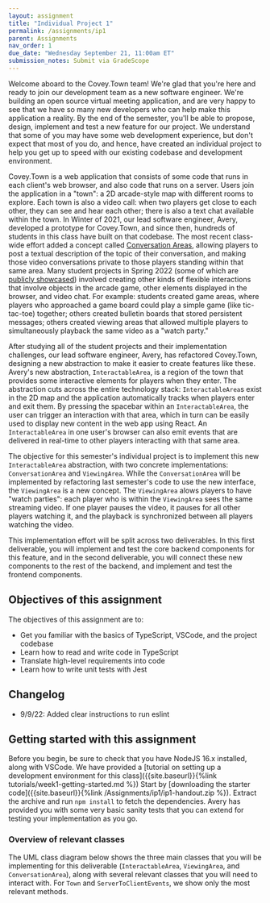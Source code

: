 ```yaml
---
layout: assignment
title: "Individual Project 1"
permalink: /assignments/ip1
parent: Assignments
nav_order: 1
due_date: "Wednesday September 21, 11:00am ET"
submission_notes: Submit via GradeScope
---
```


Welcome aboard to the Covey.Town team! We're glad that you're here and ready to join our development team as a new software engineer.
We're building an open source virtual meeting application, and are very happy to see that we have so many new developers who can help make this application a reality.
By the end of the semester, you'll be able to propose, design, implement and test a new feature for our project.
We understand that some of you may have some web development experience, but don't expect that most of you do, and hence, have created an individual project to help you get up to speed with our existing codebase and development environment.

Covey.Town is a web application that consists of some code that runs in each client's web browser, and also code that runs on a server.
Users join the application in a "town": a 2D arcade-style map with different rooms to explore.
Each town is also a video call: when two players get close to each other, they can see and hear each other; there is also a text chat available within the town.
In Winter of 2021, our lead software engineer, Avery, developed a prototype for Covey.Town, and since then, hundreds of students in this class have built on that codebase.
The most recent class-wide effort added a concept called [Conversation Areas](https://neu-se.github.io/CS4530-Spring-2022/assignments/hw2), allowing players to post a textual description of the topic of their conversation, and making those video conversations private to those players standing within that same area.
Many student projects in Spring 2022 (some of which are [publicly showcased](https://neu-se.github.io/CS4530-Spring-2022/assignments/project-showcase)) involved creating other kinds of flexible interactions that involve objects in the arcade game, other elements displayed in the browser, and video chat.
For example: students created game areas, where players who approached a game board could play a simple game (like tic-tac-toe) together; others created bulletin boards that stored persistent messages; others created viewing areas that allowed multiple players to simultaneously playback the same video as a "watch party."

After studying all of the student projects and their implementation challenges, our lead software engineer, Avery, has refactored Covey.Town, designing a new abstraction to make it easier to create features like these. 
Avery's new abstraction, `InteractableArea`, is a region of the town that provides some interactive elements for players when they enter.
The abstraction cuts across the entire technology stack: `InteractableArea`s exist in the 2D map and the application automatically tracks when players enter and exit them.
By pressing the spacebar within an `InteractableArea`, the user can trigger an interaction with that area, which in turn can be easily used to display new content in the web app using React.
An `InteractableArea` in one user's browser can also emit events that are delivered in real-time to other players interacting with that same area.

The objective for this semester's individual project is to implement this new `InteractableArea` abstraction, with two concrete implementations: `ConversationArea` and `ViewingArea`. While the `ConversationArea` will be implemented by refactoring last semester's code to use the new interface, the  `ViewingArea` is a new concept.
The `ViewingArea` alows players to have "watch parties": each player who is within the `ViewingArea` sees the same streaming video.
If one player pauses the video, it pauses for all other players watching it, and the playback is synchronized between all players watching the video.

This implementation effort will be split across two deliverables. In this first deliverable, you will implement and test the core backend components for this feature, and in the second deliverable, you will connect these new components to the rest of the backend, and implement and test the frontend components. 

## Objectives of this assignment
The objectives of this assignment are to:
*  Get you familiar with the basics of TypeScript, VSCode, and the project codebase
*  Learn how to read and write code in TypeScript
*  Translate high-level requirements into code
*  Learn how to write unit tests with Jest

## Changelog
* 9/9/22: Added clear instructions to run eslint

## Getting started with this assignment

Before you begin, be sure to check that you have NodeJS 16.x installed, along with VSCode. We have provided a [tutorial on setting up a development environment for this class]({{site.baseurl}}{%link tutorials/week1-getting-started.md %})
Start by [downloading the starter code]({{site.baseurl}}{%link /Assignments/ip1/ip1-handout.zip %}). Extract the archive and run `npm install` to fetch the dependencies. Avery has provided you with some very basic sanity tests that you can extend for testing your implementation as you go.


### Overview of relevant classes
The UML class diagram below shows the three main classes that you will be implementing for this deliverable (`InteractableArea`, `ViewingArea`, and `ConversationArea`), along with several relevant classes that you will need to interact with. For `Town` and `ServerToClientEvents`, we show only the most relevant methods.
<script src="{{site.baseurl}}/assets/js/mermaid.min.js" />
<div class="mermaid">
 %%{init: { 'theme':'forest', } }%%
classDiagram
   class InteractableArea {
       +string id
       ~Player[] _occupants
       +string[] occupantsByID
       +boolean isActive
       +BoundingBox boundingBox
       +add(player: Player)
       +remove(player: Player)
       +addPlayersWithinBounds(allPlayers: Player[])
       +toModel()
       +contains(location: PlayerLocation)
       +overlaps(otherInteractable: Interactable)
       #_emitAreaChanged()
   }

   class ViewingArea {
       +string video
       +number progress
       +boolean isPlaying
       +updateModel(updatedModel:ViewingAreaModel)
       +fromMapObject(mapObject, townEmitter)
   }

   class ConversationArea {
       +string? topic
       +fromMapObject(mapObject, townEmitter)
   }
   class BoundingBox {
       +number x
       +number y
       +number width
       +number height
   }
   class Player {
       +PlayerLocation location
       +string id
       +string username
   }
   class PlayerLocation {
       +number x
       +number y
       +Direction rotation
       +boolean moving
       +string? interactableID
   }
   class Town {
       +string townID
       +string friendlyName
       +InteractableArea[] interactables
       +Player[] players
       +void initializeMap(mapFile: string)
   }
   class TownEmitter {
       +void emit(eventName: ServerToClientEvents, eventData)
   }
   class ServerToClientEvents {
       +void playerMoved(movedPlayer: Player)
       +void interactableUpdate(updatedInteractable: Interactable)
   }
   ViewingArea ..|> InteractableArea
   ConversationArea ..|> InteractableArea
   InteractableArea o-- BoundingBox
   InteractableArea o-- Player
   InteractableArea o-- TownEmitter
   Player o-- PlayerLocation
   Town o-- Player
   Town o-- InteractableArea
   Town o-- TownEmitter
   TownEmitter -- ServerToClientEvents
</div>

## Grading
This submission will be scored out of 100 points, 90 of which will be automatically awarded by the gradign script, with the remaining 10 manually awarded by the course staff.

Your code will automatically be evaluated for linter errors and warnings. Submissions that have *any* linter errors will automatically receive a grade of 0. **Do not wait to run the linter until the last minute**. To check for linter errors, run the command `npm run lint` from the terminal. The handout contains the same eslint configuration that is used by our grading script.

Your code will be automatically evaluated for functional correctness by a test suite that expands on the core tests that are distributed in the handout. 
Your tests will be automatically evaluated for functional correctness by a process that will inject bugs into our reference solution: to receive full marks your tests must detect a minimum number of injected bugs. 
You will __not__ receive detailed feedback on which injected bugs you do or do not find, and you will __not__ receive detailed feedback on which tests you do or do not pass.

The autograding script will impose a strict rate limit of 5 submissions per 24 hours.
Submissions that fail to grade will not count against the quota.
This limit exists to encourage you to start early on this assignment: students generally report that assignments like this take between 3-20 hours.
If you start early, you will be able to take full advantage of the resources that we provide to help you succeed: office hours, discussion on Piazza --- and the ability to have a greater total number of submission attempts.

Your code will be manually evaluated for conformance to our course [style guide]({{ site.baseurl }}{% link style.md %}). This manual evaluation will account for 10% of your total grade on this assignment. We will manually evaluate your code for style on the following rubric:

To receive all 10 points:
* All new names (e.g. for local variables, methods, and properties) follow the naming conventions defined in our style guide
* There are no unused local variables
* All public properties and methods (other than getters, setters, and constructors) are documented with JSDoc-style comments that describes what the property/method does, as defined in our style guide
* The code and tests that you write generally follows the design principles discussed in week one. In particular, your design does not have duplicated code that could have been refactored into a shared method.

We will review your code and note each violation of this rubric. We will deduct two points for each violation, up to a maximum of deducting all 10 style points.


## Implementation Tasks
This deliverable has four parts; each part will be graded on its own rubric. You should complete the assignment one part at a time, in the order presented here:

### Task 1: Implement and test the abstract class (34 points total)
Your first objective is to implement the abstract class `InteractableArea`. Avery has provided a skeleton for this class, specifying the properties that are expected and implementing the constructor.

There are six methods for you to implement in this class: `add`, `remove`, `contains`, `addPlayersWithinBounds` and `overlaps` (we suggest implementing them in this order). The specification for each method is provided in comments in the file, and reproduced below:
{::options parse_block_html="true" /}
<details><summary markdown="span">View the specification for these methods</summary>
{% highlight typescript %}
/**
* Adds a new player to this interactable area.
* 
* Adds the player to this area's occupants array, sets the player's
* interactableID, informs players in the town that the player's
* interactableID has changed, and informs players in the town that
* the area has changed.
* 
* Assumes that the player specified is a member of this town. 
* 
* @param player Player to add
*/
public add(player: Player): void;

/**
* Removes a player from this interactable area.
* 
* Removes the player from this area's occupants array, clears the player's
* interactableID, informs players in the town that the player's interactableID
* has changed, and informs players in the town that the area has changed
* 
* Assumes that the player specified is an occupant of this interactable area
* 
* @param player Player to remove
*/
public remove(player: Player): void;

/**
* Tests if a player location is contained within this InteractableArea.
* 
* This interactable area contains a PlayerLocation if any part of the player
* is within any part of this area.
* A PlayerLocation specifies only the center (x,y) coordinate of the player; 
* the width and height of the player are PLAYER_SPRITE_WIDTH and
* PLAYER_SPRITE_HEIGHT, respectively
* 
* @param location location to check
* 
* @returns true if location is within this area
*/
public contains(location: PlayerLocation): boolean;

/**
* Given a list of players, adds all of the players that are within this
* interactable area
* 
* @param allPlayers list of players to examine and potentially add to this
* interactable area
*/
public addPlayersWithinBounds(allPlayers: Player[]);

/**
* Tests if another InteractableArea overlaps with this . Two InteractableArea's
* overlap if it is possible for one player to overlap with both of them
* simultaneously. That is: There is an overlap if the rectangles of the two
* InteractableAreas overlap, where the rectangles are expanded by
* PLAYER_SPRITE_WIDTH/2 in each X dimension and PLAYER_SPRITE_HEIGHT/2 in each Y
* dimension.
* 
* @param otherInteractable interactable to checko
* 
* @returns true if a player could be contained within both InteractableAreas
* simultaneously
*/
public overlaps(otherInteractable: InteractableArea): boolean;

/**
* Emits an event to the players in the town notifying them that this
* InteractableArea has changed, passing the model for this
* InteractableArea in that event.
*/
protected _emitAreaChanged();
{% endhighlight %}

</details>

*Testing*: Avery has provided you with test cases for `add` and `remove`, as well as some very simple (and incomplete) tests for `contains` and `overlaps`. You can run these tests by running the command `npx jest --watch InteractableArea`, which will automatically re-run the tests as you update the file. You should add tests for `addPlayersWithinBounds`, and improve the `contains` and `overlaps` tests to consider all of the boundary conditions. Please implement these additional tests in the file `src/town/InteractableArea.test.ts`.

Grading for implementation tasks:
* `add`: 3 points
* `remove`: 3 points
* `contains`: 4 points
* `addPlayersWithinBounds`: 3 points
* `overlaps`: 4 points

Grading for testing tasks:
* `addPlayersWithinBounds`: 3 points
* `contains`:
  * 7 points for detecting all 10 faults, or
  * 2 points for detecting at least 3 faults
* `overlaps`
  * 7 points for detecting all 12 faults, or
  * 5 points for detecting at least 8 faults

### Task 2: Implement and test the ConversationArea (15 points total)
Now that we have the core functionality for the `InteractableArea` abstraction implemented, we can move on to implement one of its concrete instantiations: the `ConversationArea`. 

The `ConversationArea` specialized the `InteractableArea`, storing a `topic` field to represent the current topic of the conversation, which is included in the corresponding `ConversationAreaModel`. The `ConversationArea` has the same semantics for `add(Player)` as its generic supertype, and adds a special behavior to the `remove(Player)` method. When the last player exits a `ConversationArea`, the `topic` field for that `ConversationArea` should be reset to `undefined`, and an update should be emitted to players in the town (by invoking `this._emitAreaChanged()`).

For this task, Avery has provided the complete test suite for `remove`, however, you will need to provide a complete set of tests for `toModel` and `fromMapObject`. Please add these tests to the existing test suite in `src/town/ConversationArea.test.ts`. You can run these tests by running the command `npx jest --watch ConversationArea`, which will automatically re-run the tests as you update the file. 

<details><summary markdown="span">View the specification for these methods</summary>
{% highlight typescript %}

/**
* Convert this ConversationArea instance to a simple ConversationAreaModel
* suitable for transporting over a socket to a client.
*/
public toModel(): ConversationAreaModel;

/**
* Removes a player from this conversation area. 
* 
* Extends the base behavior of InteractableArea to set the topic of this
* ConversationArea to undefined and emit an update to other players in the
* town when the last player leaves.
* 
* @param player 
*/
public remove(player: Player);

/**
* Creates a new ConversationArea object that will represent a Conversation Area
* object in the town map.
* 
* @param mapObject An ITiledMapObject that represents a rectangle in which this
* conversation area exists
* @param broadcastEmitter An emitter that can be used by this conversation area
* to broadcast updates 
* @returns 
*/
public static fromMapObject(mapObject: ITiledMapObject,
                              broadcastEmitter: TownEmitter): ConversationArea;
{% endhighlight %}
</details>

Grading for implementation tasks:
* `toModel`: 3 points
* `remove`: 3 points
* `fromMapObject`: 3 points
  
Grading for testing tasks:
* `toModel`: 3 points
* `fromMapObject`: 3 points

### Task 3: Implement and test the ViewingArea (21 points total)
The `ViewingArea` specializes `InteractableArea` to store the state of the viewing area, these three properties: `video` (a string, representing the URL of the video to be played or `undefined` if none is set), `isPlaying` (a boolean, representing whether the video should be shown as playing or paused), and `elapsedTimeSec` (a number, representing the number of seconds elapsed in the playback of the video).

Like the `ConversationArea`, the `ViewingArea` specializes the behavior of `remove`, in this case setting the `video` property to `undefined` and emitting this update to the players in the town when the last player leaves the `ViewingArea`.

The `ViewingArea` also adds a new method, `updateModel`, which will be used in the next deliverable to apply updates to the `ViewingArea`s state while clients are playing videos.

Avery has again provided a complete test suite for `remove`, and will expect you to provide a complete set of tests for `updateModel`, `toModel` and `fromMapObject`. Please add these tests in the `src/town/ViewingArea.test.ts` file. You can run these tests by running the command `npx jest --watch ViewingArea`, which will automatically re-run the tests as you update the file. 

<details><summary markdown="span">View the specification for these methods</summary>
{% highlight typescript %}
    /**
     * Removes a player from this viewing area.
     * 
     * When the last player leaves, this method clears the video of this area and
     * emits that update to all of the players
     * 
     * @param player 
     */
    public remove(player: Player): void;

    /**
     * Updates the state of this ViewingArea, setting the video, isPlaying and progress properties
     * 
     * @param viewingArea updated model 
     */
    public updateModel({ isPlaying, progress, video }: ViewingAreaModel);

    /**
     * Convert this ViewingArea instance to a simple ViewingAreaModel suitable for 
     * transporting over a socket to a client.
     */
    public toModel(): ViewingAreaModel;

    /**
     * Creates a new ViewingArea object that will represent a Viewing Area object in the town map.
     * @param mapObject An ITiledMapObject that represents a rectangle in which this viewing area exists
     * @param townEmitter An emitter that can be used by this viewing area to broadcast updates to players in the town
     * @returns 
     */
    public static fromMapObject(mapObject: ITiledMapObject, townEmitter: TownEmitter): ViewingArea;
{% endhighlight %}
</details>

Grading for implementation tasks:
* `remove`: 3 points
* `updateModel`: 3 points
* `toModel`: 3 points
* `fromMapObject`: 3 points
  
Grading for testing tasks:
* `updateModel`: 3 points
* `toModel`: 3 points
* `fromMapObject`: 3 points

### Task 4: Implement and test createInteractablesFromMap (20 points total)
Your last task for this deliverable is to implement a function to validate the `InteractableArea`s defined in the town's map file and populate the `Town` with instances of `ViewingArea` and `ConversationArea` to represent those areas. Implement this function in the method `initializeFromMap` in `src/town/Town.ts`. 

Avery has provided you with a single test case that you can use to check your progress; you will find that it tests some basic functionality of this function, but does not test the full specification. Please add new tests in the same `describe` block as the existing one in `src/town/Town.test.ts`. You can run these tests by running the command `npx jest --watch Town.test`, which will automatically re-run the tests as you update the file. 

Hint: The function takes as a parameter an `ITiledMap` object; you can learn more about the structure from reviewing the type definition, from the [Tiled JSON Map Format Specification](https://doc.mapeditor.org/en/stable/reference/json-map-format/), and from the example provided in the test case for `initializeFromMap` in the handout. The specific *layer* of the map that you are looking for will be of the type `ITiledMapObjectLayer`. The object layer will list all of the objects. The `type` property of each object in that layer identifies it as a `ViewingArea`, `ConversationArea`, or other - you can ignore any others.

Grading:
* 10 points for a correct implementation
* 10 points for tests:
  * 10 points for detecting all 15 faults, or
  * 5 points for detecting at least 6 faults, or
  * 3 points for detecting at least 1 fault

## Submission Instructions
Submit your assignment in GradeScope. The easiest way to get into GradeScope the first time is to first
[sign into Canvas](https://northeastern.instructure.com/courses/99531) and then click the link on our course for "GradeScope". 
You should then also have the option to create an account on GradeScope (if you don't already have one) so that you can log in to GradeScope directly.
Please contact the instructors immediately if you have difficulty accessing the course on GradeScope.

To submit your assignment: upload *only* the files:
* `src/town/InteractableArea.ts` 
* `src/town/InteractableArea.test.ts` 
* `src/town/ConversationArea.ts` 
* `src/town/ConversationArea.test.ts` 
* `src/town/ViewingArea.ts` 
* `src/town/ViewingArea.test.ts` 
* `src/town/Town.test.ts` 
* `src/town/Town.ts` 

The grading script should also accept your submission if you upload only a subset of these files.

GradeScope will provide you with feedback on your submission, but note that it will *not* include any marks that will be assigned after we manually grade your submission for code style (it will show 0 for this until it is graded). It may take several minutes for the grading script to complete.

GradeScope is configured to only provide feedback on at most 5 submissions per-24-hours per-student (submissions that fail to run or receive a grade of 0 are not counted in that limit). We strongly encourage you to lint and test your submission on your local development machine, and *not* rely on GradeScope for providing grading feedback - relying on GradeScope is a very slow feedback loop.
To check for linter errors, run the command `npm run lint` from the terminal. The handout contains the same eslint configuration that is used by our grading script.
